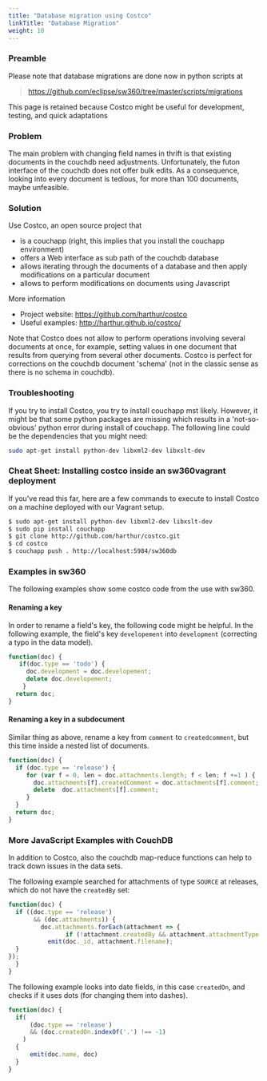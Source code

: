```yaml
---
title: "Database migration using Costco"
linkTitle: "Database Migration"
weight: 10
---
```


### Preamble

Please note that database migrations are done now in python scripts at

> https://github.com/eclipse/sw360/tree/master/scripts/migrations

This page is retained because Costco might be useful for development, testing, and quick adaptations

### Problem

The main problem with changing field names in thrift is that existing documents in the couchdb need adjustments. Unfortunately, the futon interface of the couchdb does not offer bulk edits. As a consequence, looking into every document is tedious, for more than 100 documents, maybe unfeasible.

### Solution

Use Costco, an open source project that

- is a couchapp (right, this implies that you install the couchapp environment)
- offers a Web interface as sub path of the couchdb database
- allows iterating through the documents of a database and then apply modifications on a particular document
- allows to perform modifications on documents using Javascript

More information

- Project website: https://github.com/harthur/costco
- Useful examples: http://harthur.github.io/costco/

Note that Costco does not allow to perform operations involving several documents at once, for example, setting values in one document that results from querying from several other documents. Costco is perfect for corrections on the couchdb document 'schema' (not in the classic sense as there is no schema in couchdb).

### Troubleshooting

If you try to install Costco, you try to install couchapp mst likely. However, it might be that some python packages are missing which results in a 'not-so-obvious' python error during install of couchapp. The following line could be the dependencies that you might need:

```Bash
sudo apt-get install python-dev libxml2-dev libxslt-dev
```

### Cheat Sheet: Installing costco inside an sw360vagrant deployment

If you've read this far, here are a few commands to execute to install Costco on a machine deployed with our Vagrant setup.

```Bash
$ sudo apt-get install python-dev libxml2-dev libxslt-dev
$ sudo pip install couchapp
$ git clone http://github.com/harthur/costco.git
$ cd costco
$ couchapp push . http://localhost:5984/sw360db
```

### Examples in sw360

The following examples show some costco code from the use with sw360.

#### Renaming a key

In order to rename a field's key, the following code might be helpful. In the following example, the field's key `developement` into `development` (correcting a typo in the data model).

```JavaScript
function(doc) {
   if(doc.type == 'todo') {
     doc.development = doc.developement;
     delete doc.developement;
    }
  return doc;
}
```

#### Renaming a key in a subdocument

Similar thing as above, rename a key from `comment` to `createdcomment`, but this time inside a nested list of documents.

```JavaScript
function(doc) {
  if (doc.type == 'release') {
     for (var f = 0, len = doc.attachments.length; f < len; f +=1 ) {
       doc.attachments[f].createdComment = doc.attachments[f].comment;
       delete  doc.attachments[f].comment;
     }
  }
  return doc;
}
```

### More JavaScript Examples with CouchDB

In addition to Costco, also the couchdb map-reduce functions can help to track down issues in the data sets.

The following example searched for attachments of type `SOURCE` at releases, which do not have the `createdBy` set:

```JavaScript
function(doc) {
  if ((doc.type == 'release')
       && (doc.attachments)) {
         doc.attachments.forEach(attachment => {
                if (!attachment.createdBy && attachment.attachmentType === 'SOURCE') {
           emit(doc._id, attachment.filename);
  }
});
  }
}
```

The following example looks into date fields, in this case `createdOn`, and checks if it uses dots (for changing them into dashes).

```JavaScript
function(doc) {
  if(
      (doc.type == 'release')
      && (doc.createdOn.indexOf('.') !== -1)
    )
  {
      emit(doc.name, doc)
  }
}
```
